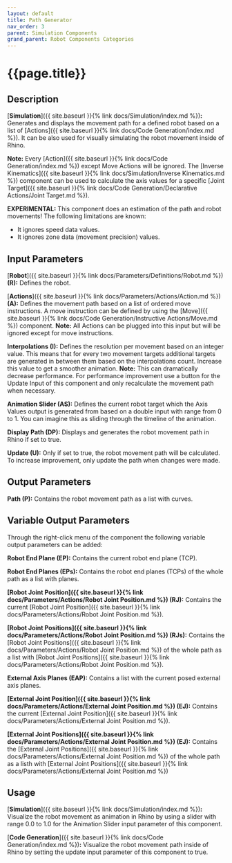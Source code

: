 ```yaml
---
layout: default
title: Path Generator
nav_order: 3
parent: Simulation Components
grand_parent: Robot Components Categories
---
```


# **{{page.title}}**

## **Description**

[**Simulation**]({{ site.baseurl }}{% link docs/Simulation/index.md %})**:** 
Generates and displays the movement path for a defined robot based on a list of [Actions]({{ site.baseurl }}{% link docs/Code Generation/index.md %}). It can be also used for visually simulating the robot movement inside of Rhino.

**Note:** Every [Action]({{ site.baseurl }}{% link docs/Code Generation/index.md %}) except Move Actions will be ignored. The [Inverse Kinematics]({{ site.baseurl }}{% link docs/Simulation/Inverse Kinematics.md %}) component can be used to calculate the axis values for a specific [Joint Target]({{ site.baseurl }}{% link docs/Code Generation/Declarative Actions/Joint Target.md %}). 

**EXPERIMENTAL:** This component does an estimation of the path and robot movements! The following limitations are known:
- It ignores speed data values.
- It ignores zone data (movement precision) values. 

## **Input Parameters**

[**Robot**]({{ site.baseurl }}{% link docs/Parameters/Definitions/Robot.md %}) **(R):** Defines the robot.

[**Actions**]({{ site.baseurl }}{% link docs/Parameters/Actions/Action.md %}) **(A):** Defines the movement path based on a list of ordered move instructions. A move instruction can be defined by using the [Move]({{ site.baseurl }}{% link docs/Code Generation/Instructive Actions/Move.md %}) component. **Note:** All Actions can be plugged into this input but will be ignored except for move instructions.

**Interpolations (I):** Defines the resolution per movement based on an integer value. This means that for every two movement targets additional targets are generated in between them based on the interpolations count. Increase this value to get a smoother animation. **Note:** This can dramatically decrease performance. For performance improvement use a button for the Update Input of this component and only recalculate the movement path when necessary.

**Animation Slider (AS):** Defines the current robot target which the Axis Values output is generated from based on a double input with range from 0 to 1. You can imagine this as sliding through the timeline of the animation.

**Display Path (DP):** Displays and generates the robot movement path in Rhino if set to true.

**Update (U):** Only if set to true, the robot movement path will be calculated. To increase improvement, only update the path when changes were made.

## **Output Parameters**

**Path (P):** Contains the robot movement path as a list with curves.

## **Variable Output Parameters**

Through the right-click menu of the component the following variable output parameters can be added:

**Robot End Plane (EP):** Contains the current robot end plane (TCP). 

**Robot End Planes (EPs):** Contains the robot end planes (TCPs) of the whole path as a list with planes. 

**[Robot Joint Position]({{ site.baseurl }}{% link docs/Parameters/Actions/Robot Joint Position.md %}) (RJ):** Contains the current [Robot Joint Position]({{ site.baseurl }}{% link docs/Parameters/Actions/Robot Joint Position.md %}). 

**[Robot Joint Positions]({{ site.baseurl }}{% link docs/Parameters/Actions/Robot Joint Position.md %}) (RJs):** Contains the [Robot Joint Positions]({{ site.baseurl }}{% link docs/Parameters/Actions/Robot Joint Position.md %}) of the whole path as a list with [Robot Joint Positions]({{ site.baseurl }}{% link docs/Parameters/Actions/Robot Joint Position.md %}).

**External Axis Planes (EAP):** Contains a list with the current posed external axis planes.

**[External Joint Position]({{ site.baseurl }}{% link docs/Parameters/Actions/External Joint Position.md %}) (EJ):** Contains the current [External Joint Position]({{ site.baseurl }}{% link docs/Parameters/Actions/External Joint Position.md %}).

**[External Joint Positions]({{ site.baseurl }}{% link docs/Parameters/Actions/External Joint Position.md %}) (EJ):** Contains the [External Joint Positions]({{ site.baseurl }}{% link docs/Parameters/Actions/External Joint Position.md %}) of the whole path as a listh with [External Joint Positions]({{ site.baseurl }}{% link docs/Parameters/Actions/External Joint Position.md %})

## **Usage**

[**Simulation**]({{ site.baseurl }}{% link docs/Simulation/index.md %})**:** Visualize the robot movement as animation in Rhino by using a slider with range 0.0 to 1.0 for the Animation Slider input parameter of this component.

[**Code Generation**]({{ site.baseurl }}{% link docs/Code Generation/index.md %})**:** 
Visualize the robot movement path inside of Rhino by setting the update input parameter of this component to true.


